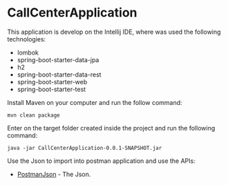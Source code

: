 # CallCenterApplication

This application is develop on the Intellij IDE, where was used the following technologies:

- lombok
- spring-boot-starter-data-jpa
- h2
- spring-boot-starter-data-rest
- spring-boot-starter-web
- spring-boot-starter-test

Install Maven on your computer and run the follow command: 
```
mvn clean package
```

Enter on the target folder created inside the project and run the following command:
```
java -jar CallCenterApplication-0.0.1-SNAPSHOT.jar
```

Use the Json to import into postman application and use the APIs:
* [PostmanJson](https://github.com/Momberg/callcenter/tree/master/postman) - The Json.
